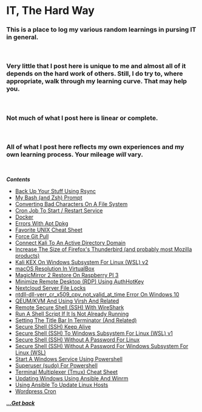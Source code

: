 # IT, The Hard Way

### This is a place to log my various random learnings in pursing IT in general.

<br>

### Very little that I post here is unique to me and almost all of it depends on the hard work of others. Still, I do try to, where appropriate, walk through my learning curve. That may help you.

<br>

### Not much of what I post here is linear or complete.

<br>

### All of what I post here reflects my own experiences and my own learning process.  Your mileage *will* vary.

<br>

***Contents***

- [Back Up Your Stuff Using Rsync](it-the-hard-way/backup-your-stuff-using-rsync.md)
- [My Bash (and Zsh) Prompt](it-the-hard-way/bash-ps1.md)
- [Converting Bad Characters On A File System](it-the-hard-way/converting-bad-chars-on-a-filesystem.md)
- [Cron Job To Start / Restart Service](it-the-hard-way/cronjob-to-start-restart-service.md)
- [Docker](it-the-hard-way/docker.md)
- [Errors With Apt Dpkg](it-the-hard-way/error-with-apt-dpkg.md)
- [Favorite UNIX Cheat Sheet](it-the-hard-way/favorite-unx-cheat-sheet.md)
- [Force Git Pull](it-the-hard-way/force-git-pull.md)
- [Connect Kali To An Active Directory Domain](it-the-hard-way/getting-kali-debian-10-to-connect-to-active-directory-domain.md)
- [Increase The Size of Firefox's Thunderbird (and probably most Mozilla products)](it-the-hard-way/ntdll-dll-verr_cr_x509_cpv_not_valid_at_time-error-on-windows-10.md)
- [Kali KEX On Windows Subsystem For Linux (WSL) v2](it-the-hard-way/kali-kex-on-wsl2.md)
- [macOS Resolution In VirtualBox](it-the-hard-way/macos-resolution-in-virtualbox-fix.md)
- [MagicMirror 2 Restore On Raspberry PI 3](it-the-hard-way/magicmirror-restore-on-raspiberry-pi-3.md)
- [Minimize Remote Desktop (RDP) Using AuthHotKey](it-the-hard-way/minimize-remote-desktop-using-autohotkey.md)
- [Nextcloud Server File Locks](it-the-hard-way/nextcloud-server-file-locks.md)
- [ntdll-dll-verr_cr_x509_cpv_not_valid_at_time Error On Windows 10](it-the-hard-way/ntdll-dll-verr_cr_x509_cpv_not_valid_at_time-error-on-windows-10.md)
- [QEUM/KVM And Using Virsh And Related](it-the-hard-way/qemu-kvm-and-using-virsh-and-related.md)
- [Remote Secure Shell (SSH) With WireShark](it-the-hard-way/remote-ssh-for-wireshark.md)
- [Run A Shell Script If It Is Not Already Running](it-the-hard-way/run-a-shell-script-if-not-running.md)
- [Setting The Title Bar In Terminator (And Related)](it-the-hard-way/setting-the-title-bar-in-terminator-and-related.md)
- [Secure Shell (SSH) Keep Alive](it-the-hard-way/ssh-keepalive.md)
- [Secure Shell (SSH) To Windows Subsystem For Linux (WSL) v1](it-the-hard-way/ssh-to-wsl-v1.md)
- [Secure Shell (SSH) Without A Password For Linux](it-the-hard-way/ssh-with-password-linux-and-compatible.md)
- [Secure Shell (SSH) Without A Password For Windows Subsystem For Linux (WSL)](it-the-hard-way/ssh-with-password-linux-and-compatible-2.md)
- [Start A Windows Service Using Powershell](it-the-hard-way/start-a-service-in-windows-using-powershell.md)
- [Superuser (sudo) For Powershell](it-the-hard-way/sudo-for-powershell.md)
- [Terminal Multiplexer (Tmux) Cheat Sheet](it-the-hard-way/tmux-cheat-sheet.md)
- [Updating Windows Using Ansible And Winrm](it-the-hard-way/updating-windows-using-ansible-and-winrm.md)
- [Using Ansible To Update Linux Hosts](it-the-hard-way/using-ansible-to-update-linux-hosts.md)
- [Wordpress Cron](it-the-hard-way/wordpress-cron.md)

[***...Get back***](..)
